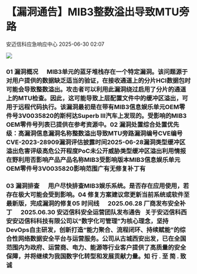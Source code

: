 #  【漏洞通告】MIB3整数溢出导致MTU旁路  
 安迈信科应急响应中心   2025-06-30 02:07  
  
![](https://mmbiz.qpic.cn/mmbiz_png/tdibEPWdubQUgErMslSgzVibGKdSFkWPTbTgu83UTXdNYm7eOxRSmuNmOjUIxdicy73wTLufCMnbs6CAsc3uicJUcg/640?wx_fmt=png "")  
### 01 漏洞概况      MIB3单元的蓝牙堆栈存在一个特定漏洞。该问题源于对用户提供的数据缺乏适当的验证，在接收通道上的分片HCI数据包时可能会导致整数溢出。攻击者可以利用此漏洞绕过启用了分片的通道上的MTU检查。因此，这可能导致上层配置文件中的缓冲区溢出，可用于远程代码执行。该漏洞最初是在带有MIB3信息娱乐单元OEM零件号3V0035820的斯柯达Superb III汽车上发现的。受影响的MIB3 OEM零件号列表已提供在参考资源中。02 漏洞处置综合处置优先级：高漏洞信息漏洞名称整数溢出导致MTU旁路漏洞编号CVE编号CVE-2023-28909‍漏洞评估披露时间2025-06-28漏洞类型缓冲区溢出危害评级高危公开程度PoC未公开威胁类型缓冲区溢出利用情报在野利用否影响产品产品名称MIB3受影响版本MIB3信息娱乐单元OEM零件号3V0035820影响范围广有无修复补丁有  
### 03 漏洞排查      用户尽快排查MIB3娱乐系统。是否存在应用使用，若存在极大可能会受到影响。04 修复方案建议您更新当前系统或软件至最新版，完成漏洞的修复05 时间线      2025.06.28 厂商发布安全补丁      2025.06.30 安迈信科安全运营团队发布通告   关于安迈信科西安安迈信科科技有限公司以“数字化可管理”为核心理念，坚持DevOps自主研发，创新打造“能力聚合、流程闭环、持续赋能”的综合性网络数据安全平台与运营服务。公司从古城西安出发，已在全国范围内为政府、运营商、电力、能源等行业客户提供了高质量的安全保障，并将继续为我国数字化转型和发展贡献力量。知 行 . 至 简 . 致 诚  
  
  
